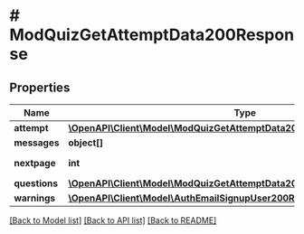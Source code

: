 # # ModQuizGetAttemptData200Response

## Properties

Name | Type | Description | Notes
------------ | ------------- | ------------- | -------------
**attempt** | [**\OpenAPI\Client\Model\ModQuizGetAttemptData200ResponseAttempt**](ModQuizGetAttemptData200ResponseAttempt.md) |  |
**messages** | **object[]** |  |
**nextpage** | **int** | next page number | [default to null]
**questions** | [**\OpenAPI\Client\Model\ModQuizGetAttemptData200ResponseQuestionsInner[]**](ModQuizGetAttemptData200ResponseQuestionsInner.md) |  |
**warnings** | [**\OpenAPI\Client\Model\AuthEmailSignupUser200ResponseWarningsInner[]**](AuthEmailSignupUser200ResponseWarningsInner.md) |  | [optional]

[[Back to Model list]](../../README.md#models) [[Back to API list]](../../README.md#endpoints) [[Back to README]](../../README.md)
